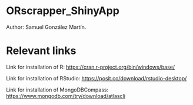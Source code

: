# ORscrapper_ShinyApp

Author: Samuel González Martín.

# Relevant links

Link for installation of R: https://cran.r-project.org/bin/windows/base/

Link for installation of RStudio: https://posit.co/download/rstudio-desktop/

Link for installation of MongoDBCompass: https://www.mongodb.com/try/download/atlascli
